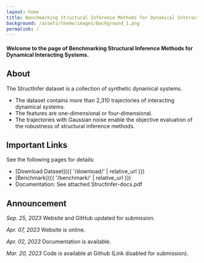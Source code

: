 ```yaml
---
layout: home
title: Benchmarking Structural Inference Methods for Dynamical Interacting Systems
background: /assets/theme/images/Background_1.png
permalink: /
---
```


#### Welcome to the page of Benchmarking Structural Inference Methods for Dynamical Interacting Systems.

## About

The StructInfer dataset is a collection of synthetic dynamical systems.

- The dataset contains more than 2,310 trajectories of interacting dynamical systems.
- The features are one-dimensional or four-dimensional.
- The trajectories with Gaussian noise enable the objective evaluation of the robustness of structural inference methods.

## Important Links

See the following pages for details:

- [Download Dataset]({{ '/download/' | relative_url }})
- [Benchmark]({{ '/benchmark/' | relative_url }})
- Documentation: See attached StructInfer-docs.pdf
  &nbsp;

## Announcement

*Sep. 25, 2023* Website and GitHub updated for submission.

*Apr. 07, 2023* Website is online.

*Apr. 02, 2023* Documentation is available.

*Mar. 20, 2023* Code is available at Github (Link disabled for submission).
